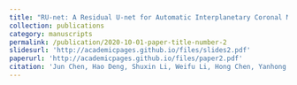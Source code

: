 ```yaml
---
title: "RU-net: A Residual U-net for Automatic Interplanetary Coronal Mass Ejection Detection"
collection: publications
category: manuscripts
permalink: /publication/2020-10-01-paper-title-number-2
slidesurl: 'http://academicpages.github.io/files/slides2.pdf'
paperurl: 'http://academicpages.github.io/files/paper2.pdf'
citation: 'Jun Chen, Hao Deng, Shuxin Li, Weifu Li, Hong Chen, Yanhong Chen, Bingxian Luo. <i>The Astrophysical Journal Supplement Series</i>.'
---
```

